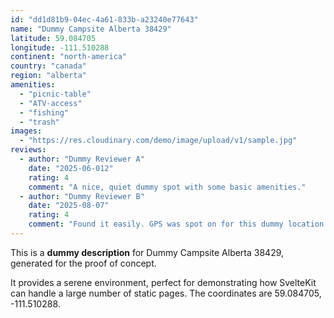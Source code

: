 ```yaml
---
id: "dd1d81b9-04ec-4a61-833b-a23240e77643"
name: "Dummy Campsite Alberta 38429"
latitude: 59.084705
longitude: -111.510288
continent: "north-america"
country: "canada"
region: "alberta"
amenities:
  - "picnic-table"
  - "ATV-access"
  - "fishing"
  - "trash"
images:
  - "https://res.cloudinary.com/demo/image/upload/v1/sample.jpg"
reviews:
  - author: "Dummy Reviewer A"
    date: "2025-06-012"
    rating: 4
    comment: "A nice, quiet dummy spot with some basic amenities."
  - author: "Dummy Reviewer B"
    date: "2025-08-07"
    rating: 4
    comment: "Found it easily. GPS was spot on for this dummy location."
---
```


This is a **dummy description** for Dummy Campsite Alberta 38429, generated for the proof of concept.

It provides a serene environment, perfect for demonstrating how SvelteKit can handle a large number of static pages. The coordinates are 59.084705, -111.510288.

